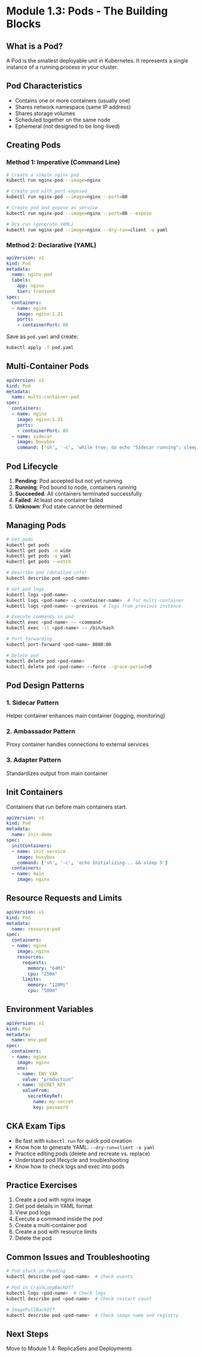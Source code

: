# Module 1.3: Pods - The Building Blocks

## What is a Pod?

A Pod is the smallest deployable unit in Kubernetes. It represents a single instance of a running process in your cluster.

## Pod Characteristics

- Contains one or more containers (usually one)
- Shares network namespace (same IP address)
- Shares storage volumes
- Scheduled together on the same node
- Ephemeral (not designed to be long-lived)

## Creating Pods

### Method 1: Imperative (Command Line)

```bash
# Create a simple nginx pod
kubectl run nginx-pod --image=nginx

# Create pod with port exposed
kubectl run nginx-pod --image=nginx --port=80

# Create pod and expose as service
kubectl run nginx-pod --image=nginx --port=80 --expose

# Dry run (generate YAML)
kubectl run nginx-pod --image=nginx --dry-run=client -o yaml
```

### Method 2: Declarative (YAML)

```yaml
apiVersion: v1
kind: Pod
metadata:
  name: nginx-pod
  labels:
    app: nginx
    tier: frontend
spec:
  containers:
  - name: nginx
    image: nginx:1.21
    ports:
    - containerPort: 80
```

Save as `pod.yaml` and create:
```bash
kubectl apply -f pod.yaml
```

## Multi-Container Pods

```yaml
apiVersion: v1
kind: Pod
metadata:
  name: multi-container-pod
spec:
  containers:
  - name: nginx
    image: nginx:1.21
    ports:
    - containerPort: 80
  - name: sidecar
    image: busybox
    command: ['sh', '-c', 'while true; do echo "Sidecar running"; sleep 10; done']
```

## Pod Lifecycle

1. **Pending**: Pod accepted but not yet running
2. **Running**: Pod bound to node, containers running
3. **Succeeded**: All containers terminated successfully
4. **Failed**: At least one container failed
5. **Unknown**: Pod state cannot be determined

## Managing Pods

```bash
# Get pods
kubectl get pods
kubectl get pods -o wide
kubectl get pods -o yaml
kubectl get pods --watch

# Describe pod (detailed info)
kubectl describe pod <pod-name>

# Get pod logs
kubectl logs <pod-name>
kubectl logs <pod-name> -c <container-name>  # for multi-container
kubectl logs <pod-name> --previous  # logs from previous instance

# Execute commands in pod
kubectl exec <pod-name> -- <command>
kubectl exec -it <pod-name> -- /bin/bash

# Port forwarding
kubectl port-forward <pod-name> 8080:80

# Delete pod
kubectl delete pod <pod-name>
kubectl delete pod <pod-name> --force --grace-period=0
```

## Pod Design Patterns

### 1. Sidecar Pattern
Helper container enhances main container (logging, monitoring)

### 2. Ambassador Pattern
Proxy container handles connections to external services

### 3. Adapter Pattern
Standardizes output from main container

## Init Containers

Containers that run before main containers start.

```yaml
apiVersion: v1
kind: Pod
metadata:
  name: init-demo
spec:
  initContainers:
  - name: init-service
    image: busybox
    command: ['sh', '-c', 'echo Initializing... && sleep 5']
  containers:
  - name: main
    image: nginx
```

## Resource Requests and Limits

```yaml
apiVersion: v1
kind: Pod
metadata:
  name: resource-pod
spec:
  containers:
  - name: nginx
    image: nginx
    resources:
      requests:
        memory: "64Mi"
        cpu: "250m"
      limits:
        memory: "128Mi"
        cpu: "500m"
```

## Environment Variables

```yaml
apiVersion: v1
kind: Pod
metadata:
  name: env-pod
spec:
  containers:
  - name: nginx
    image: nginx
    env:
    - name: ENV_VAR
      value: "production"
    - name: SECRET_KEY
      valueFrom:
        secretKeyRef:
          name: my-secret
          key: password
```

## CKA Exam Tips

- Be fast with `kubectl run` for quick pod creation
- Know how to generate YAML: `--dry-run=client -o yaml`
- Practice editing pods (delete and recreate vs. replace)
- Understand pod lifecycle and troubleshooting
- Know how to check logs and exec into pods

## Practice Exercises

1. Create a pod with nginx image
2. Get pod details in YAML format
3. View pod logs
4. Execute a command inside the pod
5. Create a multi-container pod
6. Create a pod with resource limits
7. Delete the pod

## Common Issues and Troubleshooting

```bash
# Pod stuck in Pending
kubectl describe pod <pod-name>  # Check events

# Pod in CrashLoopBackOff
kubectl logs <pod-name>  # Check logs
kubectl describe pod <pod-name>  # Check restart count

# ImagePullBackOff
kubectl describe pod <pod-name>  # Check image name and registry
```

## Next Steps

Move to Module 1.4: ReplicaSets and Deployments
